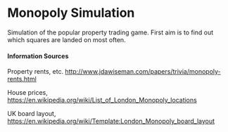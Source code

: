 # Monopoly Simulation
Simulation of the popular property trading game. First aim is to find out which squares are landed on most often.


#### Information Sources
Property rents, etc.
http://www.jdawiseman.com/papers/trivia/monopoly-rents.html

House prices,
https://en.wikipedia.org/wiki/List_of_London_Monopoly_locations

UK board layout,
https://en.wikipedia.org/wiki/Template:London_Monopoly_board_layout